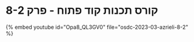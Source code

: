 # קורס תכנות קוד פתוח - פרק 8-2


{% embed youtube id="Opa8_QL3GV0" file="osdc-2023-03-azrieli-8-2" %}


